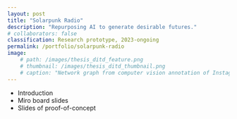 ```yaml
---
layout: post
title: "Solarpunk Radio"
description: "Repurposing AI to generate desirable futures."
# collaborators: false
classification: Research prototype, 2023-ongoing
permalink: /portfolio/solarpunk-radio
image:
    # path: /images/thesis_ditd_feature.png
    # thumbnail: /images/thesis_ditd_thumbnail.png
    # caption: "Network graph from computer vision annotation of Instagram pictures of Industrial Design faculty at TU Delft."
---
```


* Introduction
* Miro board slides
* Slides of proof-of-concept
